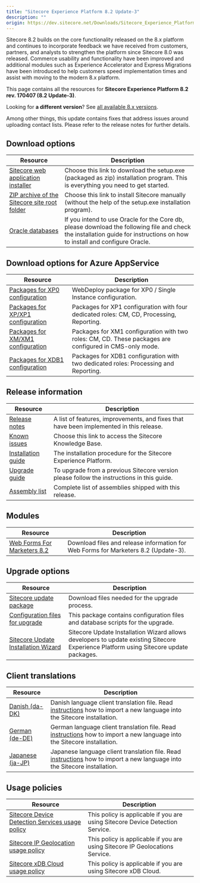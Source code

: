```yaml
---
title: "Sitecore Experience Platform 8.2 Update-3"
description: ""
origin: https://dev.sitecore.net/Downloads/Sitecore_Experience_Platform/82/Sitecore_Experience_Platform_82_Update3.aspx
---
```


Sitecore 8.2 builds on the core functionality released on the 8.x platform and continues to incorporate feedback we have received from customers, partners, and analysts to strengthen the platform since Sitecore 8.0 was released. Commerce usability and functionality have been improved and additional modules such as Experience Accelerator and Express Migrations have been introduced to help customers speed implementation times and assist with moving to the modern 8.x platform.

This page contains all the resources for **Sitecore Experience Platform 8.2 rev. 170407 (8.2 Update-3)**.

Looking for **a different version**? See [all available 8.x versions](/downloads/Sitecore_Experience_Platform).

Among other things, this update contains fixes that address issues around uploading contact lists. Please refer to the release notes for further details.

## Download options

 | Resource | Description |
 | --- | --- |
 | [Sitecore web application installer](https://scdp.blob.core.windows.net/downloads/Sitecore%20Experience%20Platform/82/Sitecore%20Experience%20Platform%2082%20Update3/Secure/Sitecore%208.2%20rev.%20170407%20(exe).zip) | Choose this link to download the setup.exe (packaged as zip) installation program. This is everything you need to get started. |
 | [ZIP archive of the Sitecore site root folder](https://scdp.blob.core.windows.net/downloads/Sitecore%20Experience%20Platform/82/Sitecore%20Experience%20Platform%2082%20Update3/Secure/Sitecore%208.2%20rev.%20170407.zip) | Choose this link to install Sitecore manually (without the help of the setup.exe installation program). |
 | [Oracle databases](https://scdp.blob.core.windows.net/downloads/Sitecore%20Experience%20Platform/82/Sitecore%20Experience%20Platform%2082%20Update3/Secure/Sitecore%208.2%20rev.%20170407%20(oracle%20dbs).zip) | If you intend to use Oracle for the Core db, please download the following file and check the installation guide for instructions on how to install and configure Oracle. |

## Download options for Azure AppService

 | Resource | Description |
 | --- | --- |
 | [Packages for XP0 configuration](https://scdp.blob.core.windows.net/downloads/Sitecore%20Experience%20Platform/82/Sitecore%20Experience%20Platform%2082%20Update3/Secure/Sitecore%208.2%20rev.%20170407%20(WDP%20XP0%20package).zip) | WebDeploy package for XP0 / Single Instance configuration. |
 | [Packages for XP/XP1 configuration](https://scdp.blob.core.windows.net/downloads/Sitecore%20Experience%20Platform/82/Sitecore%20Experience%20Platform%2082%20Update3/Secure/Sitecore%208.2%20rev.%20170407%20(WDP%20XP1%20packages).zip) | Packages for XP1 configuration with four dedicated roles: CM, CD, Processing, Reporting. |
 | [Packages for XM/XM1 configuration](https://scdp.blob.core.windows.net/downloads/Sitecore%20Experience%20Platform/82/Sitecore%20Experience%20Platform%2082%20Update3/Secure/Sitecore%208.2%20rev.%20170407%20(WDP%20XM1%20packages).zip) | Packages for XM1 configuration with two roles: CM, CD. These packages are configured in CMS-only mode. |
 | [Packages for XDB1 configuration](https://scdp.blob.core.windows.net/downloads/Sitecore%20Experience%20Platform/82/Sitecore%20Experience%20Platform%2082%20Update3/Secure/Sitecore%208.2%20rev.%20170407%20(WDP%20XDB1%20packages).zip) | Packages for XDB1 configuration with two dedicated roles: Processing and Reporting. |

## Release information

 | Resource | Description |
 | --- | --- |
 | [Release notes](/downloads/Sitecore_Experience_Platform/82/Sitecore_Experience_Platform_82_Update3/Release_Notes) | A list of features, improvements, and fixes that have been implemented in this release. |
 | [Known issues](https://kb.sitecore.net/articles/631685) | Choose this link to access the Sitecore Knowledge Base. |
 | [Installation guide](https://scdp.blob.core.windows.net/downloads/Sitecore%20Experience%20Platform/82/Sitecore%20Experience%20Platform%2082%20Update3/Secure/Installation-Guide-SC82-Update-3.pdf) | The installation procedure for the Sitecore Experience Platform. |
 | [Upgrade guide](https://scdp.blob.core.windows.net/downloads/Sitecore%20Experience%20Platform/82/Sitecore%20Experience%20Platform%2082%20Update3/Secure/Sitecore-8.2-Update-3-Upgrade-Guide.pdf) | To upgrade from a previous Sitecore version please follow the instructions in this guide. |
 | [Assembly list](https://scdp.blob.core.windows.net/downloads/Sitecore%20Experience%20Platform/82/Sitecore%20Experience%20Platform%2082%20Update3/Secure/Sitecore.Platform.Assemblies%208.2%20rev.%20170407.txt) | Complete list of assemblies shipped with this release. |

## Modules

 | Resource | Description |
 | --- | --- |
 | [Web Forms For Marketers 8.2](/downloads/Web_Forms_For_Marketers/82/Web_Forms_For_Marketers_82_Update3) | Download files and release information for Web Forms for Marketers 8.2 (Update-3). |

## Upgrade options

 | Resource | Description |
 | --- | --- |
 | [Sitecore update package](https://scdp.blob.core.windows.net/downloads/Sitecore%20Experience%20Platform/82/Sitecore%20Experience%20Platform%2082%20Update3/Secure/Sitecore%208.2%20rev.%20170407%20(update%20package).zip) | Download files needed for the upgrade process. |
 | [Configuration files for upgrade](https://scdp.blob.core.windows.net/downloads/Sitecore%20Experience%20Platform/82/Sitecore%20Experience%20Platform%2082%20Update3/Secure/Sitecore%208.2%20rev.%20170407%20(config%20files).zip) | This package contains configuration files and database scripts for the upgrade. |
 | [Sitecore Update Installation Wizard](https://scdp.blob.core.windows.net/downloads/Sitecore%20Experience%20Platform/82/Sitecore%20Experience%20Platform%2082%20Update2/Secure/Sitecore%20Update%20Installation%20Wizard%202.0.1%20rev.%20161216.zip) | Sitecore Update Installation Wizard allows developers to update existing Sitecore Experience Platform using Sitecore update packages. |

## Client translations

 | Resource | Description |
 | --- | --- |
 | [Danish (da-DK)](https://scdp.blob.core.windows.net/downloads/Sitecore%20Experience%20Platform/82/Sitecore%20Experience%20Platform%2082%20Update3/Secure/Sitecore%208.2%20rev.%20170407%20(da-DK).zip) | Danish language client translation file. Read [instructions](~/link?_id=D72CBF8CE581436CBBCAEE896C8646F7&_z=z) how to import a new language into the Sitecore installation. |
 | [German (de-DE)](https://scdp.blob.core.windows.net/downloads/Sitecore%20Experience%20Platform/82/Sitecore%20Experience%20Platform%2082%20Update3/Secure/Sitecore%208.2%20rev.%20170407%20(de-DE).zip) | German language client translation file. Read [instructions](~/link?_id=D72CBF8CE581436CBBCAEE896C8646F7&_z=z) how to import a new language into the Sitecore installation. |
 | [Japanese (ja-JP)](https://scdp.blob.core.windows.net/downloads/Sitecore%20Experience%20Platform/82/Sitecore%20Experience%20Platform%2082%20Update3/Secure/Sitecore%208.2%20rev.%20170407%20(ja-JP).zip) | Japanese language client translation file. Read [instructions](~/link?_id=D72CBF8CE581436CBBCAEE896C8646F7&_z=z) how to import a new language into the Sitecore installation. |

## Usage policies

 | Resource | Description |
 | --- | --- |
 | [Sitecore Device Detection Services usage policy](/downloads/Sitecore_Experience_Platform/Sitecore_Device_Detection_Services_Usage_Policy) | This policy is applicable if you are using Sitecore Device Detection Service. |
 | [Sitecore IP Geolocation usage policy](/downloads/Sitecore_Experience_Platform/Sitecore_IP_Geolocation_Usage_Policy) | This policy is applicable if you are using Sitecore IP Geolocations Service. |
 | [Sitecore xDB Cloud usage policy](/downloads/Sitecore_Experience_Platform/Sitecore_xDB_Cloud_Usage_Policy) | This policy is applicable if you are using Sitecore xDB Cloud. |